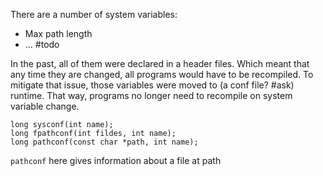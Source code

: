 There are a number of system variables:
- Max path length
- ... #todo

In the past, all of them were declared in a header files. Which meant that any time they are changed, all programs would have to be recompiled. To mitigate that issue, those variables were moved to (a conf file? #ask) runtime. That way, programs no longer need to recompile on system variable change.
```
long sysconf(int name);
long fpathconf(int fildes, int name);
long pathconf(const char *path, int name);
```
`pathconf` here gives information about a file at path